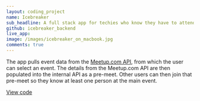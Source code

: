 ```yaml
---
layout: coding_project
name: Icebreaker
sub_headline: A full stack app for techies who know they have to attend networking events but are too scared to go on their own.
github: icebreaker_backend
live_app:
image: /images/icebreaker_on_macbook.jpg
comments: true
---
```


<!-- <a href="http://suzeshardlow.com/icebreaker">Launch app</a> -->

The app pulls event data from the [Meetup.com API](https://www.meetup.com/meetup_api), from which the user can select an event.  The details from the Meetup.com API are then populated into the internal API as a pre-meet.  Other users can then join that pre-meet so they know at least one person at the main event.

[View code](https://github.com/SuzeShardlow/icebreaker_backend)
